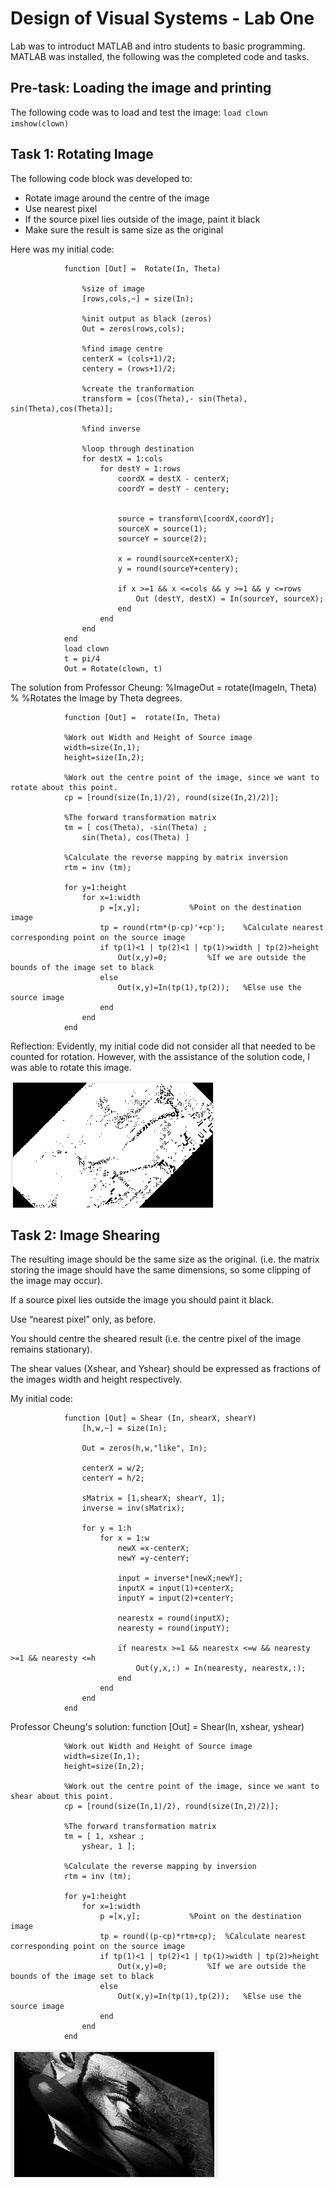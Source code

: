 # Design of Visual Systems - Lab One 
Lab was to introduct MATLAB and intro students to basic programming.
MATLAB was installed, the following was the completed code and tasks.

## Pre-task:  Loading the image and printing
The following code was to load and test the image:
`load clown`
`imshow(clown)`


## Task 1: Rotating Image
The following code block was developed to:
- Rotate image around the centre of the image
- Use nearest pixel
- If the source pixel lies outside of the image, paint it black
- Make sure the result is same size as the original

Here was my initial code:

                function [Out] =  Rotate(In, Theta)

                    %size of image
                    [rows,cols,~] = size(In);
                    
                    %init output as black (zeros)
                    Out = zeros(rows,cols);
                    
                    %find image centre
                    centerX = (cols+1)/2;
                    centery = (rows+1)/2;
                    
                    %create the tranformation
                    transform = [cos(Theta),- sin(Theta), sin(Theta),cos(Theta)];
                    
                    %find inverse
                    
                    %loop through destination
                    for destX = 1:cols
                        for destY = 1:rows
                            coordX = destX - centerX;
                            coordY = destY - centery;
                    
                    
                            source = transform\[coordX,coordY];
                            sourceX = source(1);
                            sourceY = source(2);
                    
                            x = round(sourceX+centerX);
                            y = round(sourceY+centery);
                    
                            if x >=1 && x <=cols && y >=1 && y <=rows
                                Out (destY, destX) = In(sourceY, sourceX);
                            end
                        end
                    end
                end
                load clown
                t = pi/4
                Out = Rotate(clown, t)

The solution from Professor Cheung:
                %ImageOut = rotate(ImageIn, Theta)
                %
                %Rotates the Image by Theta degrees.

                function [Out] =  rotate(In, Theta)

                %Work out Width and Height of Source image
                width=size(In,1);
                height=size(In,2);

                %Work out the centre point of the image, since we want to rotate about this point.
                cp = [round(size(In,1)/2), round(size(In,2)/2)];

                %The forward transformation matrix
                tm = [ cos(Theta), -sin(Theta) ;
                    sin(Theta), cos(Theta) ]

                %Calculate the reverse mapping by matrix inversion
                rtm = inv (tm);

                for y=1:height
                    for x=1:width
                        p =[x,y];			%Point on the destination image
                        tp = round(rtm*(p-cp)'+cp');	%Calculate nearest corresponding point on the source image
                        if tp(1)<1 | tp(2)<1 | tp(1)>width | tp(2)>height
                            Out(x,y)=0;			%If we are outside the bounds of the image set to black
                        else
                            Out(x,y)=In(tp(1),tp(2));	%Else use the source image
                        end
                    end
                end


Reflection: Evidently, my initial code did not consider all that needed to be counted for rotation. 
However, with the assistance of the solution code, I was able to rotate this image. 

![Rotated Image](logbook/RotatedImage)
                
## Task 2: Image Shearing 
The resulting image should be the same size as the original. (i.e. the matrix storing the image should have the same dimensions, so some clipping of the image may occur).

If a source pixel lies outside the image you should paint it black.

Use “nearest pixel” only, as before.

You should centre the sheared result (i.e. the centre pixel of the image remains stationary).

The shear values (Xshear, and Yshear) should be expressed as fractions of the images width and height respectively.

My initial code:

                function [Out] = Shear (In, shearX, shearY)
                    [h,w,~] = size(In);

                    Out = zeros(h,w,"like", In);

                    centerX = w/2;
                    centerY = h/2;

                    sMatrix = [1,shearX; shearY, 1];
                    inverse = inv(sMatrix);

                    for y = 1:h
                        for x = 1:w
                            newX =x-centerX;
                            newY =y-centerY;

                            input = inverse*[newX;newY];
                            inputX = input(1)+centerX;
                            inputY = input(2)+centerY;

                            nearestx = round(inputX);
                            nearesty = round(inputY);

                            if nearestx >=1 && nearestx <=w && nearesty >=1 && nearesty <=h
                                Out(y,x,:) = In(nearesty, nearestx,:);
                            end
                        end
                    end
                end

Professor Cheung's solution:
                function [Out] =  Shear(In, xshear, yshear)

                %Work out Width and Height of Source image
                width=size(In,1);
                height=size(In,2);

                %Work out the centre point of the image, since we want to shear about this point.
                cp = [round(size(In,1)/2), round(size(In,2)/2)];

                %The forward transformation matrix
                tm = [ 1, xshear ;
                    yshear, 1 ];

                %Calculate the reverse mapping by inversion
                rtm = inv (tm);

                for y=1:height
                    for x=1:width
                        p =[x,y];			%Point on the destination image
                        tp = round((p-cp)*rtm+cp);	%Calculate nearest corresponding point on the source image
                        if tp(1)<1 | tp(2)<1 | tp(1)>width | tp(2)>height
                            Out(x,y)=0;			%If we are outside the bounds of the image set to black
                        else
                            Out(x,y)=In(tp(1),tp(2));	%Else use the source image
                        end
                    end
                end

![Sheared Image](logbook/ShearedImage)
